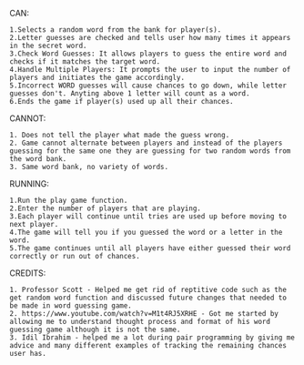 
CAN:

    1.Selects a random word from the bank for player(s).
    2.Letter guesses are checked and tells user how many times it appears in the secret word.
    3.Check Word Guesses: It allows players to guess the entire word and checks if it matches the target word.
    4.Handle Multiple Players: It prompts the user to input the number of players and initiates the game accordingly. 
    5.Incorrect WORD guesses will cause chances to go down, while letter guesses don't. Anyting above 1 letter will count as a word.
    6.Ends the game if player(s) used up all their chances. 
CANNOT:

    1. Does not tell the player what made the guess wrong.
    2. Game cannot alternate between players and instead of the players guessing for the same one they are guessing for two random words from the word bank.
    3. Same word bank, no variety of words.

RUNNING:
   
    1.Run the play game function.
    2.Enter the number of players that are playing.
    3.Each player will continue until tries are used up before moving to next player.
    4.The game will tell you if you guessed the word or a letter in the word.
    5.The game continues until all players have either guessed their word correctly or run out of chances.

CREDITS:

    1. Professor Scott - Helped me get rid of reptitive code such as the get random word function and discussed future changes that needed to be made in word guessing game.
    2. https://www.youtube.com/watch?v=M1t4RJ5XRHE - Got me started by allowing me to understand thought process and format of his word guessing game although it is not the same.
    3. Idil Ibrahim - helped me a lot during pair programming by giving me advice and many different examples of tracking the remaining chances user has.
